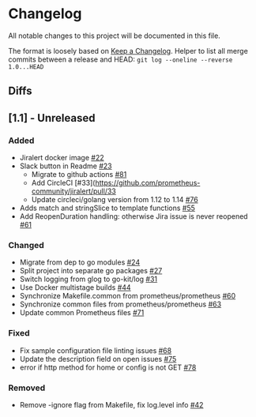 # Changelog
All notable changes to this project will be documented in this file.

The format is loosely based on [Keep a Changelog](https://keepachangelog.com/en/1.0.0/).
Helper to list all merge commits between a release and HEAD: `git log --oneline --reverse 1.0...HEAD`

## Diffs
[Unreleased]: https://github.com/prometheus-community/jiralert/compare/1.0...HEAD
[1.0]: https://github.com/prometheus-community/jiralert/compare/0.6...1.0
[0.6]: https://github.com/prometheus-community/jiralert/compare/0.5...0.6
[0.5]: https://github.com/prometheus-community/jiralert/compare/0.4...0.5
[0.4]: https://github.com/prometheus-community/jiralert/compare/0.3...0.4
[0.3]: https://github.com/prometheus-community/jiralert/compare/0.2...0.3
[0.2]: https://github.com/prometheus-community/jiralert/compare/0.1...0.2
[0.1]: https://github.com/prometheus-community/jiralert/releases/tag/0.1

## [1.1] - Unreleased
### Added
- Jiralert docker image [#22](https://github.com/prometheus-community/jiralert/pull/22)
- Slack button in Readme [#23](https://github.com/prometheus-community/jiralert/pull/23)
  - Migrate to github actions [#81](https://github.com/prometheus-community/jiralert/pull/81)
  - Add CircleCI [#33](https://github.com/prometheus-community/jiralert/pull/33
  - Update circleci/golang version from 1.12 to 1.14 [#76](https://github.com/prometheus-community/jiralert/pull/76)
- Adds match and stringSlice to template functions [#55](https://github.com/prometheus-community/jiralert/pull/55)
- Add ReopenDuration handling: otherwise Jira issue is never reopened [#61](https://github.com/prometheus-community/jiralert/pull/61)

### Changed
- Migrate from dep to go modules [#24](https://github.com/prometheus-community/jiralert/pull/24)
- Split project into separate go packages [#27](https://github.com/prometheus-community/jiralert/pull/27)
- Switch logging from glog to go-kit/log [#31](https://github.com/prometheus-community/jiralert/pull/31)
- Use Docker multistage builds [#44](https://github.com/prometheus-community/jiralert/pull/44)
- Synchronize Makefile.common from prometheus/prometheus [#60](https://github.com/prometheus-community/jiralert/pull/60)
- Synchronize common files from prometheus/prometheus [#63](https://github.com/prometheus-community/jiralert/pull/63)
- Update common Prometheus files [#71](https://github.com/prometheus-community/jiralert/pull/71)

### Fixed
- Fix sample configuration file linting issues [#68](https://github.com/prometheus-community/jiralert/pull/68)
- Update the description field on open issues [#75](https://github.com/prometheus-community/jiralert/pull/75)
- error if http method for home or config is not GET [#78](https://github.com/prometheus-community/jiralert/pull/78)

### Removed
- Remove -ignore flag from Makefile, fix log.level info [#42](https://github.com/prometheus-community/jiralert/pull/42)
